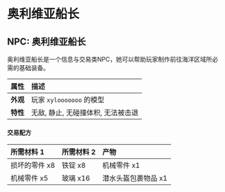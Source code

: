 # 奥利维亚船长

## NPC: 奥利维亚船长
奥利维亚船长是一个信息与交易类NPC，她可以帮助玩家制作前往海洋区域所必需的基础装备。

| 属性 | 描述 |
| :--- | :--- |
| **外观** | 玩家 `xylooooooo` 的模型 |
| **特性** | 无敌, 静止, 无碰撞体积, 无法被击退 |

#### 交易配方
| 所需材料 1 | 所需材料 2 | 产物 |
| :--- | :--- | :--- |
| 损坏的零件 x8 | 铁锭 x8 | 机械零件 x1 |
| 机械零件 x5 | 玻璃 x16 | 潜水头盔包裹物品 x1 |